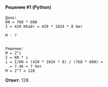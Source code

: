 #### Решение #1 (Python)
```
Дано:
KN = 768 * 600
I = 420 Кбайт = 420 * 1024 * 8 бит

M - ?


Решение:
M = 2^i
I = KN * i
i = I/KN = (420 * 1024 * 8) / (768 * 600) =
  = 7.46 ≈ 7 бит
M = 2^7 = 128
```

**Ответ:** 128.
